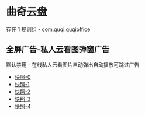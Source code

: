 # 曲奇云盘

存在 1 规则组 - [com.quqi.quqioffice](/src/apps/com.quqi.quqioffice.ts)

## 全屏广告-私人云看图弹窗广告

默认禁用 - 在线私人云看图片自动弹出自动播放可跳过广告

- [快照-0](https://i.gkd.li/import/12854650)
- [快照-1](https://i.gkd.li/import/12854723)
- [快照-2](https://i.gkd.li/import/12877535)
- [快照-3](https://i.gkd.li/import/12854664)
- [快照-4](https://i.gkd.li/import/12877540)
